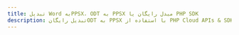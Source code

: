 ---title: تبدیل Word بهPPSX، ODT به PPSX مبدل رایگان یا PHP SDKdescription: تبدیل رایگانODT به PPSX با استفاده از PHP Cloud APIs & SDK. همچنین اسناد Microsoft Word و OpenOffice را در Cloud ایجاد، ویرایش و رندر کنید.---